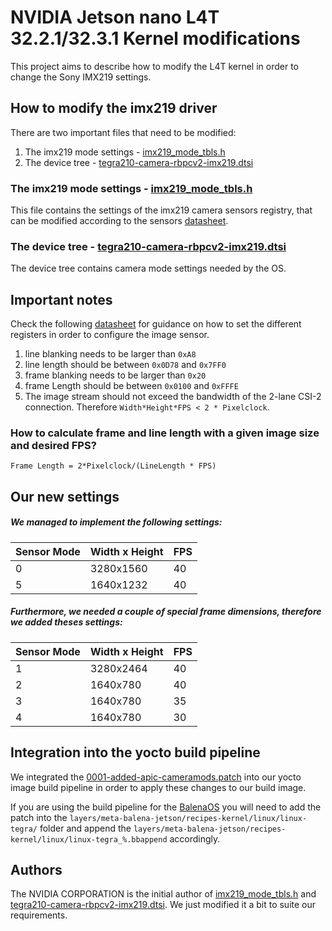 # NVIDIA Jetson nano L4T 32.2.1/32.3.1 Kernel modifications

This project aims to describe how to modify the L4T kernel in order to change the Sony IMX219 settings.

## How to modify the imx219 driver

There are two important files that need to be modified:
1. The imx219 mode settings - [imx219_mode_tbls.h](imx219-kernel-modifications/nvidia/driverrs/media/i2c/imx219_mode_tbls.h)
2. The device tree - [tegra210-camera-rbpcv2-imx219.dtsi](imx219-kernel-modifications/nvidia/platform/t210/porg/kernel-dts/porg-platforms/tegra210-camera-rbpcv2-imx219.dtsi)


### The imx219 mode settings - [imx219_mode_tbls.h](imx219-kernel-modifications/nvidia/driverrs/media/i2c/imx219_mode_tbls.h)

This file contains the settings of the imx219 camera sensors registry, that can be modified according to the sensors [datasheet](https://publiclab.org/system/images/photos/000/023/294/original/RASPBERRY_PI_CAMERA_V2_DATASHEET_IMX219PQH5_7.0.0_Datasheet_XXX.PDF).

### The device tree - [tegra210-camera-rbpcv2-imx219.dtsi](imx219-kernel-modifications/nvidia/platform/t210/porg/kernel-dts/porg-platforms/tegra210-camera-rbpcv2-imx219.dtsi)

The device tree contains camera mode settings needed by the OS.


## Important notes

Check the following [datasheet](https://publiclab.org/system/images/photos/000/023/294/original/RASPBERRY_PI_CAMERA_V2_DATASHEET_IMX219PQH5_7.0.0_Datasheet_XXX.PDF) for guidance on how to set the different registers in order to configure the image sensor.


1. line blanking needs to be larger than `0xA8`
2. line length should be between `0x0D78` and `0x7FF0`
3. frame blanking needs to be larger than `0x20`
4. frame Length should be between `0x0100` and `0xFFFE`
5. The image stream should not exceed the bandwidth of the 2-lane CSI-2 connection. Therefore `Width*Height*FPS < 2 * Pixelclock`.

### How to calculate frame and line length with a given image size and desired FPS?

`Frame Length = 2*Pixelclock/(LineLength * FPS)`

## Our new settings

##### We managed to implement the following settings:

| Sensor Mode  | Width x Height | FPS |
| ------------- | ------------- | ----|
| 0 | 3280x1560 | 40 |
| 5 | 1640x1232 | 40 |

##### Furthermore, we needed a couple of special frame dimensions, therefore we added theses settings:

| Sensor Mode  | Width x Height | FPS |
| ------------- | ------------- | ----|
| 1 | 3280x2464 | 40 |
| 2 | 1640x780 | 40 |
| 3 | 1640x780 | 35 |
| 4 | 1640x780 | 30 |


## Integration into the yocto build pipeline
We integrated the [0001-added-apic-cameramods.patch](patches/0001-added-apic-cameramods.patch) into our yocto image build pipeline in order to apply these changes to our build image.

If you are using the build pipeline for the [BalenaOS](https://github.com/balena-os/balena-jetson) you will need to add the patch into the `layers/meta-balena-jetson/recipes-kernel/linux/linux-tegra/` folder and append the `layers/meta-balena-jetson/recipes-kernel/linux/linux-tegra_%.bbappend` accordingly.

## Authors

The NVIDIA CORPORATION is the initial author of [imx219_mode_tbls.h](imx219-kernel-modifications/nvidia/driverrs/media/i2c/imx219_mode_tbls.h) and [tegra210-camera-rbpcv2-imx219.dtsi](imx219-kernel-modifications/nvidia/platform/t210/porg/kernel-dts/porg-platforms/tegra210-camera-rbpcv2-imx219.dtsi).
We just modified it a bit to suite our requirements.
